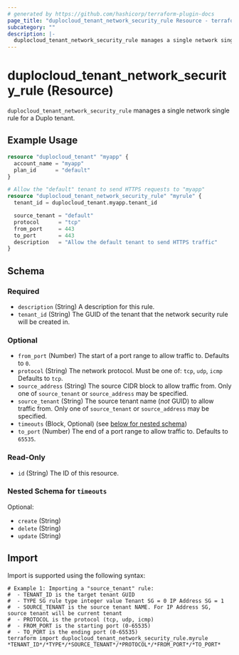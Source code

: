 ```yaml
---
# generated by https://github.com/hashicorp/terraform-plugin-docs
page_title: "duplocloud_tenant_network_security_rule Resource - terraform-provider-duplocloud"
subcategory: ""
description: |-
  duplocloud_tenant_network_security_rule manages a single network single rule for a Duplo tenant.
---
```


# duplocloud_tenant_network_security_rule (Resource)

`duplocloud_tenant_network_security_rule` manages a single network single rule for a Duplo tenant.

## Example Usage

```terraform
resource "duplocloud_tenant" "myapp" {
  account_name = "myapp"
  plan_id      = "default"
}

# Allow the "default" tenant to send HTTPS requests to "myapp"
resource "duplocloud_tenant_network_security_rule" "myrule" {
  tenant_id = duplocloud_tenant.myapp.tenant_id

  source_tenant = "default"
  protocol      = "tcp"
  from_port     = 443
  to_port       = 443
  description   = "Allow the default tenant to send HTTPS traffic"
}
```

<!-- schema generated by tfplugindocs -->
## Schema

### Required

- `description` (String) A description for this rule.
- `tenant_id` (String) The GUID of the tenant that the network security rule will be created in.

### Optional

- `from_port` (Number) The start of a port range to allow traffic to. Defaults to `0`.
- `protocol` (String) The network protocol.  Must be one of:  `tcp`, `udp`, `icmp` Defaults to `tcp`.
- `source_address` (String) The source CIDR block to allow traffic from. Only one of `source_tenant` or `source_address` may be specified.
- `source_tenant` (String) The source tenant name (*not* GUID) to allow traffic from. Only one of `source_tenant` or `source_address` may be specified.
- `timeouts` (Block, Optional) (see [below for nested schema](#nestedblock--timeouts))
- `to_port` (Number) The end of a port range to allow traffic to. Defaults to `65535`.

### Read-Only

- `id` (String) The ID of this resource.

<a id="nestedblock--timeouts"></a>
### Nested Schema for `timeouts`

Optional:

- `create` (String)
- `delete` (String)
- `update` (String)

## Import

Import is supported using the following syntax:

```shell
# Example 1: Importing a "source_tenant" rule:
#  - TENANT_ID is the target tenant GUID
#  - TYPE SG rule type integer value Tenant SG = 0 IP Address SG = 1 
#  - SOURCE_TENANT is the source tenant NAME. For IP Address SG, source tenant will be current tenant
#  - PROTOCOL is the protocol (tcp, udp, icmp)
#  - FROM_PORT is the starting port (0-65535)
#  - TO_PORT is the ending port (0-65535)
terraform import duplocloud_tenant_network_security_rule.myrule *TENANT_ID*/*TYPE*/*SOURCE_TENANT*/*PROTOCOL*/*FROM_PORT*/*TO_PORT*
```
